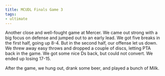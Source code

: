 ```yaml
---
title: MCUDL Finals Game 3
tags:
- ultimate
---
```


Another close and well-fought game at Mercer. We came out strong with a big focus on defense and jumped out to an early lead. We got five breaks in the first half, going up 8-4. But in the second half, our offense let us down. We threw away easy throws and dropped a couple of discs, letting PTA back in the game. We got some nice Ds back, but could not convert. We ended up losing 17-15.

After the game, we hung out, drank some beer, and played a bunch of Milk.

